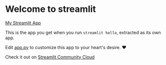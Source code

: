 # Welcome to streamlit

[My Streamlit App](https://caritos-cs3a-cx58y1q2yru.streamlit.app/)

This is the app you get when you run `streamlit hello`, extracted as its own app.

Edit [app.py](./app.py) to customize this app to your heart's desire. ❤️

Check it out on [Streamlit Community Cloud](https://st-hello-app.streamlit.app/)
